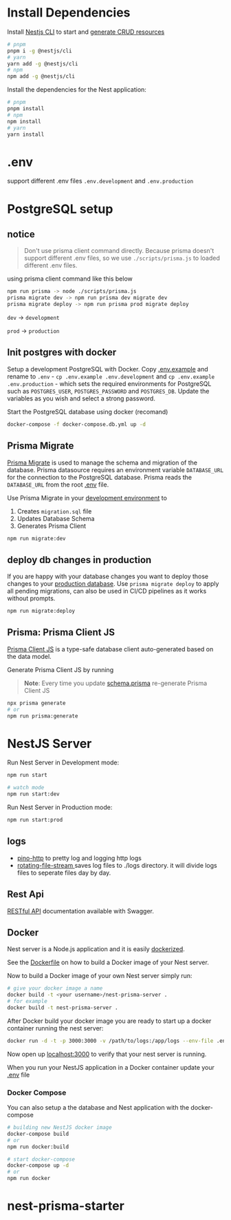 # Install Dependencies

Install [Nestjs CLI](https://docs.nestjs.com/cli/usages) to start and [generate CRUD resources](https://trilon.io/blog/introducing-cli-generators-crud-api-in-1-minute)

```bash
# pnpm
pnpm i -g @nestjs/cli
# yarn
yarn add -g @nestjs/cli
# npm
npm add -g @nestjs/cli
```

Install the dependencies for the Nest application:

```bash
# pnpm
pnpm install
# npm
npm install
# yarn
yarn install
```

# .env

support different .env files `.env.development` and `.env.production`

# PostgreSQL setup

## notice

> Don't use prisma client command directly.
> Because prisma doesn't support different .env files, so we use `./scripts/prisma.js` to loaded different .env files.

using prisma client command like this below

```bash
npm run prisma -> node ./scripts/prisma.js
prisma migrate dev -> npm run prisma dev migrate dev
prisma migrate deploy -> npm run prisma prod migrate deploy
```

`dev` -> `development`

`prod` -> `production`

## Init postgres with docker

Setup a development PostgreSQL with Docker. Copy [.env.example](./.env.example) and rename to `.env` - `cp .env.example .env.development` and `cp .env.example .env.production` - which sets the required environments for PostgreSQL such as `POSTGRES_USER`, `POSTGRES_PASSWORD` and `POSTGRES_DB`. Update the variables as you wish and select a strong password.

Start the PostgreSQL database using docker (recomand)

```bash
docker-compose -f docker-compose.db.yml up -d
```

## Prisma Migrate

[Prisma Migrate](https://github.com/prisma/prisma2/tree/master/docs/prisma-migrate) is used to manage the schema and migration of the database. Prisma datasource requires an environment variable `DATABASE_URL` for the connection to the PostgreSQL database. Prisma reads the `DATABASE_URL` from the root [.env](./.env) file.

Use Prisma Migrate in your [development environment](https://www.prisma.io/blog/prisma-migrate-preview-b5eno5g08d0b#evolving-the-schema-in-development) to

1. Creates `migration.sql` file
2. Updates Database Schema
3. Generates Prisma Client

```bash
npm run migrate:dev
```

## deploy db changes in production

If you are happy with your database changes you want to deploy those changes to your [production database](https://www.prisma.io/blog/prisma-migrate-preview-b5eno5g08d0b#applying-migrations-in-production-and-other-environments). Use `prisma migrate deploy` to apply all pending migrations, can also be used in CI/CD pipelines as it works without prompts.

```bash
npm run migrate:deploy
```

## Prisma: Prisma Client JS

[Prisma Client JS](https://www.prisma.io/docs/reference/tools-and-interfaces/prisma-client/api) is a type-safe database client auto-generated based on the data model.

Generate Prisma Client JS by running

> **Note**: Every time you update [schema.prisma](prisma/schema.prisma) re-generate Prisma Client JS

```bash
npx prisma generate
# or
npm run prisma:generate
```

# NestJS Server

Run Nest Server in Development mode:

```bash
npm run start

# watch mode
npm run start:dev
```

Run Nest Server in Production mode:

```bash
npm run start:prod
```

## logs

- [pino-http](https://github.com/pinojs/pino-http#readme) to pretty log and logging http logs
- [ rotating-file-stream ](https://github.com/iccicci/rotating-file-stream#readme) saves log files to ./logs directory. it will divide logs files to seperate files day by day.

## Rest Api

[RESTful API](http://localhost:3000/api) documentation available with Swagger.

## Docker

Nest server is a Node.js application and it is easily [dockerized](https://nodejs.org/de/docs/guides/nodejs-docker-webapp/).

See the [Dockerfile](./Dockerfile) on how to build a Docker image of your Nest server.

Now to build a Docker image of your own Nest server simply run:

```bash
# give your docker image a name
docker build -t <your username>/nest-prisma-server .
# for example
docker build -t nest-prisma-server .
```

After Docker build your docker image you are ready to start up a docker container running the nest server:

```bash
docker run -d -t -p 3000:3000 -v /path/to/logs:/app/logs --env-file .env.production nest-prisma-server
```

Now open up [localhost:3000](http://localhost:3000) to verify that your nest server is running.

When you run your NestJS application in a Docker container update your [.env](.env) file

### Docker Compose

You can also setup a the database and Nest application with the docker-compose

```bash
# building new NestJS docker image
docker-compose build
# or
npm run docker:build

# start docker-compose
docker-compose up -d
# or
npm run docker
```
# nest-prisma-starter

